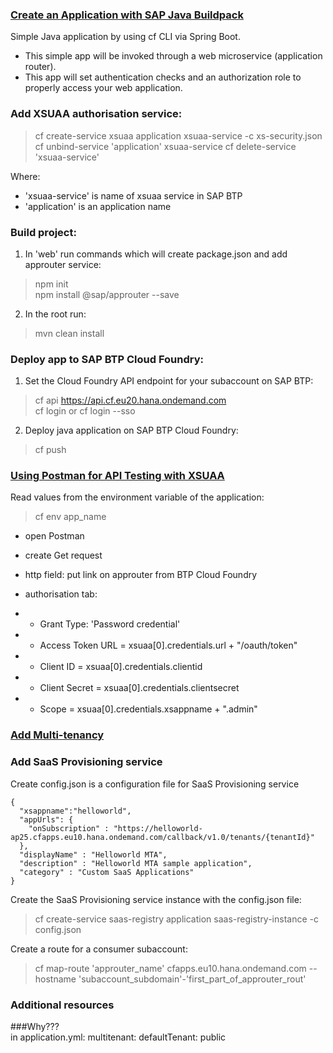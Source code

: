 ### [Create an Application with SAP Java Buildpack](https://developers.sap.com/tutorials/btp-cf-buildpacks-java-create.html)   
Simple Java application by using cf CLI via Spring Boot.
- This simple app will be invoked through a web microservice (application router).
- This app will set authentication checks and an authorization role to properly access
your web application.

### Add XSUAA authorisation service:
> cf create-service xsuaa application xsuaa-service -c xs-security.json  
> cf unbind-service 'application' xsuaa-service 
> cf delete-service 'xsuaa-service'

Where:  
- 'xsuaa-service' is name of xsuaa service in SAP BTP  
- 'application' is an application name


### Build project:  
1. In 'web' run commands which will create package.json and add approuter service:
> npm init  
> npm install @sap/approuter --save  
> 
2. In the root run:
> mvn clean install

### Deploy app to SAP BTP Cloud Foundry:  
1. Set the Cloud Foundry API endpoint for your subaccount on SAP BTP:  
> cf api https://api.cf.eu20.hana.ondemand.com  
> cf login or cf login --sso  

2. Deploy java application on SAP BTP Cloud Foundry:  
> cf push  

### [Using Postman for API Testing with XSUAA](https://blogs.sap.com/2020/03/02/using-postman-for-api-testing-with-xsuaa/)  
Read values from the environment variable of the application:
> cf env app_name

- open Postman
- create Get request
- http field: put link on approuter from BTP Cloud Foundry

- authorisation tab:  
- - Grant Type: 'Password credential'
- - Access Token URL = xsuaa[0].credentials.url + "/oauth/token"
- - Client ID = xsuaa[0].credentials.clientid
- - Client Secret = xsuaa[0].credentials.clientsecret
- - Scope = xsuaa[0].credentials.xsappname + ".admin"


### [Add Multi-tenancy](https://developers.sap.com/tutorials/cp-cf-security-xsuaa-multi-tenant.html)
### Add SaaS Provisioning service
Create config.json is a configuration file for SaaS Provisioning service
```
{
  "xsappname":"helloworld",
  "appUrls": {
    "onSubscription" : "https://helloworld-ap25.cfapps.eu10.hana.ondemand.com/callback/v1.0/tenants/{tenantId}"
  },
  "displayName" : "Helloworld MTA",
  "description" : "Helloworld MTA sample application",
  "category" : "Custom SaaS Applications"
}
```
Create the SaaS Provisioning service instance with the config.json file:  
> cf create-service saas-registry application saas-registry-instance -c config.json

Create a route for a consumer subaccount:  
> cf map-route 'approuter_name' cfapps.eu10.hana.ondemand.com --hostname 'subaccount_subdomain'-'first_part_of_approuter_rout'


### Additional resources

###Why???   
in application.yml:
multitenant: defaultTenant: public